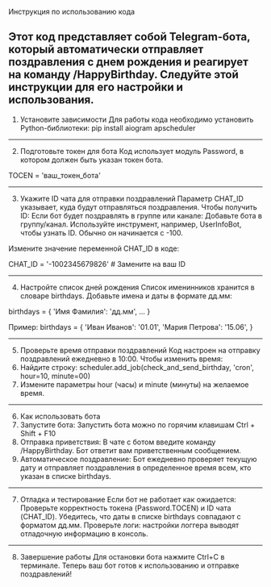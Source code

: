 Инструкция по использованию кода

Этот код представляет собой Telegram-бота, который автоматически отправляет поздравления с днем рождения и реагирует на команду /HappyBirthday. Следуйте этой инструкции для его настройки и использования.
---
1. Установите зависимости
Для работы кода необходимо установить Python-библиотеки:
pip install aiogram apscheduler

---

2. Подготовьте токен для бота
Код использует модуль Password, в котором должен быть указан токен бота. 

TOCEN = 'ваш_токен_бота'

---

3. Укажите ID чата для отправки поздравлений
Параметр CHAT_ID указывает, куда будут отправляться поздравления. Чтобы получить ID:
Если бот будет поздравлять в группе или канале:
Добавьте бота в группу/канал.
Используйте инструмент, например, UserInfoBot, чтобы узнать ID. Обычно он начинается с -100.

Измените значение переменной CHAT_ID в коде:

CHAT_ID = '-1002345679826'  # Замените на ваш ID


---

4. Настройте список дней рождения
Список именинников хранится в словаре birthdays. Добавьте имена и даты в формате дд.мм:

birthdays = {
    'Имя Фамилия': 'дд.мм',
    ...
}

Пример:
birthdays = {
    'Иван Иванов': '01.01',
    'Мария Петрова': '15.06',
}

---

5. Проверьте время отправки поздравлений
Код настроен на отправку поздравлений ежедневно в 10:00. Чтобы изменить время:
1. Найдите строку:
scheduler.add_job(check_and_send_birthday, 'cron', hour=10, minute=00)
2. Измените параметры hour (часы) и minute (минуты) на желаемое время.

---

6. Как использовать бота
1. Запустите бота:
Запустить бота можно по горячим клавишам Ctrl + Shift + F10
2. Отправка приветствия: В чате с ботом введите команду /HappyBirthday. Бот ответит вам приветственным сообщением.
3. Автоматическое поздравление: Бот ежедневно проверяет текущую дату и отправляет поздравления в определенное время всем, кто указан в списке birthdays.

---

7. Отладка и тестирование
Если бот не работает как ожидается:
Проверьте корректность токена (Password.TOCEN) и ID чата (CHAT_ID).
Убедитесь, что даты в списке birthdays совпадают с форматом дд.мм.
Проверьте логи: настройки логгера выводят отладочную информацию в консоль.

---

8. Завершение работы
Для остановки бота нажмите Ctrl+C в терминале.
Теперь ваш бот готов к использованию и отправке поздравлений!
